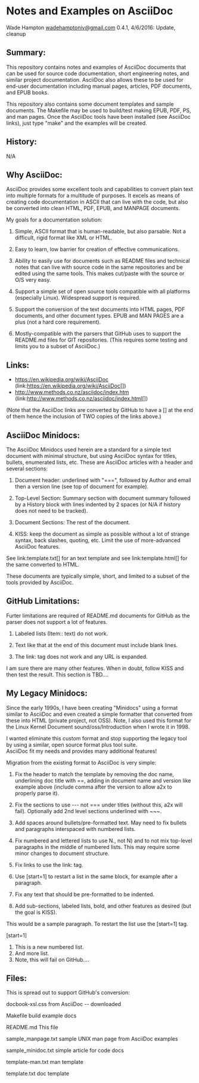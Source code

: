 Notes and Examples on AsciiDoc
==============================
Wade Hampton <wadehamptoniv@gmail.com>
0.4.1, 4/6/2016: Update, cleanup

Summary:
--------

This repository contains notes and examples of AsciiDoc documents
that can be used for source code documentation, short engineering
notes, and similar project documentation.  AsciiDoc also allows
these to be used for end-user documentation including manual 
pages, articles, PDF documents, and EPUB books.

This repository also contains some document templates and 
sample documents.  The Makefile may be used to build/test making 
EPUB, PDF, PS, and man pages.  Once the AsciiDoc tools have been 
installed (see AsciiDoc links), just type "make" and the examples 
will be created.

History:
--------

  N/A

Why AsciiDoc:
-------------

AsciiDoc provides some excellent tools and capabilities to
convert plain text into multiple formats for a multitude of
purposes.  It excels as means of creating code documentation 
in ASCII that can live with the code, but also be converted into
clean HTML, PDF, EPUB, and MANPAGE documents.

My goals for a documentation solution:

1. Simple, ASCII format that is human-readable, but also parsable.
   Not a difficult, rigid format like XML or HTML.

2. Easy to learn, low barrier for creation of effective communications.

3. Ability to easily use for documents such as README files
   and technical notes that can live with source code in the
   same repositories and be edited using the same tools.
   This makes cut/paste with the source or O/S very easy.

4. Support a simple set of open source tools compatible with all 
   platforms (especially Linux).  Widespread support is required.

5. Support the conversion of the text documents into HTML pages,
   PDF documents, and other document types.  EPUB and MAN PAGES
   are a plus (not a hard core requirement).

6. Mostly-compatible with the parsers that GitHub uses to support the
   README.md files for GIT repositories.  (This requires some
   testing and limits you to a subset of AsciiDoc.)

Links:
------

* https://en.wikipedia.org/wiki/AsciiDoc (link:https://en.wikipedia.org/wiki/AsciiDoc[])
* http://www.methods.co.nz/asciidoc/index.htm (link:http://www.methods.co.nz/asciidoc/index.html[])

(Note that the AsciiDoc links are converted by GitHub to have 
a [] at the end of them hence the inclusion of TWO copies
of the links above.)

AsciiDoc Minidocs:
------------------

The AsciiDoc Minidocs used herein are a standard for a simple
text document with minimal structure, but using AsciiDoc syntax
for titles, bullets, enumerated lists, etc.  These are AsciiDoc 
articles with a header and several sections:

1. Document header:  underlined with "===", followed by Author 
   and email then a version line (see top of document for example).

2. Top-Level Section:  Summary section with document summary
   followed by a History block with lines indented by 2 spaces
   (or N/A if history does not need to be tracked).

3. Document Sections:  The rest of the document.

4. KISS:  keep the document as simple as possible without a lot
   of strange syntax, back slashes, quoting, etc.  Limit the
   use of more-advanced AsciiDoc features.

See link:template.txt[] for an text template and see
link:template.html[] for the same converted to HTML.

These documents are typically simple, short, and limited to
a subset of the tools provided by AsciiDoc.  

GitHub Limitations:
-------------------

Furter limitations are required of README.md documents for GitHub 
as the parser does not support a lot of features.

1.  Labeled lists (Item:: text) do not work.

2.  Text like that at the end of this document must include blank lines.
 
3.  The link: tag does not work and any URL is expanded.

I am sure there are many other features.  When in doubt, follow KISS
and then test the result.  This section is TBD....

My Legacy Minidocs:
-------------------

Since the early 1990s, I have been creating "Minidocs" using a 
format similar to AsciiDoc and even created a simple formatter 
that converted from these into HTML (private project, not OSS).
Note, I also used this format for the Linux Kernel Document
sound/oss/Introduction when I wrote it in 1998.  

I wanted eliminate this custom format and stop supporting the
legacy tool by using a similar, open source format plus tool suite.  
AsciiDoc fit my needs and provides many additional features!  

Migration from the existing format to AsciiDoc is very simple:

1.  Fix the header to match the template by removing the 
    doc name, underlining doc title with ==, adding in document
    name and version like example above (include comma after the
    version to allow a2x to properly parse it).

2.  Fix the sections to use --- not === under titles (without
    this, a2x will fail).  Optionally add 2nd level sections
    underlined with ~~~.

3.  Add spaces around bullets/pre-formatted text.  May need to 
    fix bullets and paragraphs interspaced with numbered lists.

4.  Fix numbered and lettered lists to use N., not N) and to not
    mix top-level paragraphs in the middle of numbered lists.
    This may require some minor changes to document structure.

5.  Fix links to use the link: tag.  

6.  Use [start=1] to restart a list in the same block, for
    example after a paragraph.

7.  Fix any text that should be pre-formatted to be indented.

8.  Add sub-sections, labeled lists, bold, and other features
    as desired (but the goal is KISS).

This would be a sample paragraph.  To restart the list use 
the [start=1] tag.

[start=1]

1.  This is a new numbered list.
2.  And more list.
3.  Note, this will fail on GitHub....

Files:
------

This is spread out to support GitHub's conversion:

  docbook-xsl.css     from AsciiDoc -- downloaded

  Makefile            build example docs

  README.md           This file

  sample_manpage.txt  sample UNIX man page from AsciiDoc examples

  sample_minidoc.txt  simple article for code docs 

  template-man.txt    man template

  template.txt        doc template

